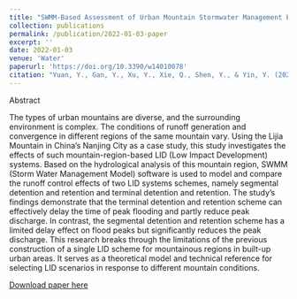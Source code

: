 ```yaml
---
title: "SWMM-Based Assessment of Urban Mountain Stormwater Management Effects under Different LID Scenarios"
collection: publications
permalink: /publication/2022-01-03-paper
excerpt: ''
date: 2022-01-03
venue: 'Water'
paperurl: 'https://doi.org/10.3390/w14010078'
citation: "Yuan, Y., Gan, Y., Xu, Y., Xie, Q., Shen, Y., & Yin, Y. (2022). SWMM-based assessment of urban mountain stormwater management effects under different LID scenarios. Water, 14(1), 78."
---
```


Abstract


The types of urban mountains are diverse, and the surrounding environment is complex. The conditions of runoff generation and convergence in different regions of the same mountain vary. Using the Lijia Mountain in China’s Nanjing City as a case study, this study investigates the effects of such mountain-region-based LID (Low Impact Development) systems. Based on the hydrological analysis of this mountain region, SWMM (Storm Water Management Model) software is used to model and compare the runoff control effects of two LID systems schemes, namely segmental detention and retention and terminal detention and retention. The study’s findings demonstrate that the terminal detention and retention scheme can effectively delay the time of peak flooding and partly reduce peak discharge. In contrast, the segmental detention and retention scheme has a limited delay effect on flood peaks but significantly reduces the peak discharge. This research breaks through the limitations of the previous construction of a single LID scheme for mountainous regions in built-up urban areas. It serves as a theoretical model and technical reference for selecting LID scenarios in response to different mountain conditions.


[Download paper here](http://sealxuyh.github.io/files/water-14-00078-v2.pdf)
